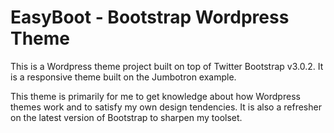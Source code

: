 EasyBoot - Bootstrap Wordpress Theme
===============

This is a Wordpress theme project built on top of Twitter Bootstrap v3.0.2. It is a responsive theme built on the Jumbotron example. 

This theme is primarily for me to get knowledge about how Wordpress themes work and to satisfy my own design tendencies. It is also a refresher on the latest version of Bootstrap to sharpen my toolset.
